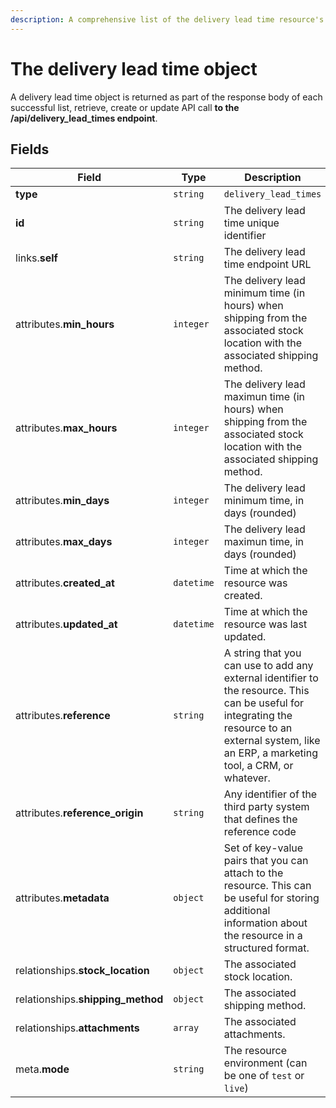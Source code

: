 ```yaml
---
description: A comprehensive list of the delivery lead time resource's attributes and relationships.
---
```


# The delivery lead time object

A delivery lead time object is returned as part of the response body of each successful list, retrieve, create or update API call <b>to the /api/delivery_lead_times endpoint</b>.

## Fields

| Field          | Type     | Description                                  |
| -------------- | -------- | -------------------------------------------- |
| **type**       | `string` | `delivery_lead_times`                        |
| **id**         | `string` | The delivery lead time unique identifier  |
| links.**self** | `string` | The delivery lead time endpoint URL       |
| attributes.**min_hours** | `integer` | The delivery lead minimum time (in hours) when shipping from the associated stock location with the associated shipping method. |
| attributes.**max_hours** | `integer` | The delivery lead maximun time (in hours) when shipping from the associated stock location with the associated shipping method. |
| attributes.**min_days** | `integer` | The delivery lead minimum time, in days (rounded) |
| attributes.**max_days** | `integer` | The delivery lead maximun time, in days (rounded) |
| attributes.**created_at** | `datetime` | Time at which the resource was created. |
| attributes.**updated_at** | `datetime` | Time at which the resource was last updated. |
| attributes.**reference** | `string` | A string that you can use to add any external identifier to the resource. This can be useful for integrating the resource to an external system, like an ERP, a marketing tool, a CRM, or whatever. |
| attributes.**reference_origin** | `string` | Any identifier of the third party system that defines the reference code |
| attributes.**metadata** | `object` | Set of key-value pairs that you can attach to the resource. This can be useful for storing additional information about the resource in a structured format. |
| relationships.**stock_location** | `object` | The associated stock location. |
| relationships.**shipping_method** | `object` | The associated shipping method. |
| relationships.**attachments** | `array` | The associated attachments. |
| meta.**mode** | `string` | The resource environment \(can be one of `test` or `live`\) |

